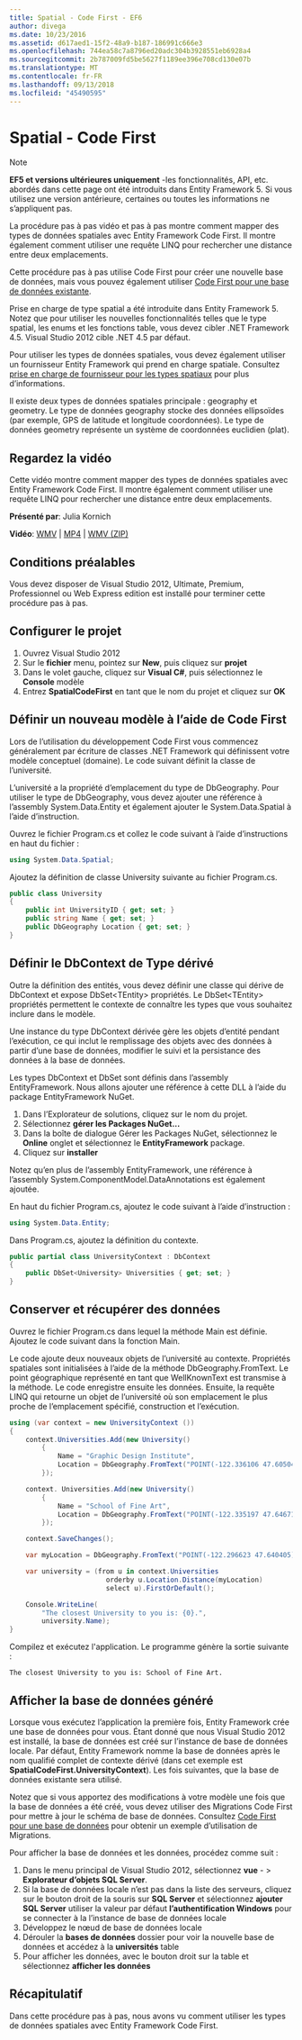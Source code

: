 ```yaml
---
title: Spatial - Code First - EF6
author: divega
ms.date: 10/23/2016
ms.assetid: d617aed1-15f2-48a9-b187-186991c666e3
ms.openlocfilehash: 744ea58c7a8796ed20adc304b3928551eb6928a4
ms.sourcegitcommit: 2b787009fd5be5627f1189ee396e708cd130e07b
ms.translationtype: MT
ms.contentlocale: fr-FR
ms.lasthandoff: 09/13/2018
ms.locfileid: "45490595"
---
```

# <a name="spatial---code-first"></a>Spatial - Code First
> [!NOTE]
> **EF5 et versions ultérieures uniquement** -les fonctionnalités, API, etc. abordés dans cette page ont été introduits dans Entity Framework 5. Si vous utilisez une version antérieure, certaines ou toutes les informations ne s’appliquent pas.

La procédure pas à pas vidéo et pas à pas montre comment mapper des types de données spatiales avec Entity Framework Code First. Il montre également comment utiliser une requête LINQ pour rechercher une distance entre deux emplacements.

Cette procédure pas à pas utilise Code First pour créer une nouvelle base de données, mais vous pouvez également utiliser [Code First pour une base de données existante](~/ef6/modeling/code-first/workflows/existing-database.md).

Prise en charge de type spatial a été introduite dans Entity Framework 5. Notez que pour utiliser les nouvelles fonctionnalités telles que le type spatial, les enums et les fonctions table, vous devez cibler .NET Framework 4.5. Visual Studio 2012 cible .NET 4.5 par défaut.

Pour utiliser les types de données spatiales, vous devez également utiliser un fournisseur Entity Framework qui prend en charge spatiale. Consultez [prise en charge de fournisseur pour les types spatiaux](~/ef6/fundamentals/providers/spatial-support.md) pour plus d’informations.

Il existe deux types de données spatiales principale : geography et geometry. Le type de données geography stocke des données ellipsoïdes (par exemple, GPS de latitude et longitude coordonnées). Le type de données geometry représente un système de coordonnées euclidien (plat).

## <a name="watch-the-video"></a>Regardez la vidéo
Cette vidéo montre comment mapper des types de données spatiales avec Entity Framework Code First. Il montre également comment utiliser une requête LINQ pour rechercher une distance entre deux emplacements.

**Présenté par**: Julia Kornich

**Vidéo**: [WMV](http://download.microsoft.com/download/9/1/3/913EA17E-6F97-41D8-A4FE-805A0D83D26A/HDI-ITPro-MSDN-winvideo-spatialwithcodefirst.wmv) | [MP4](http://download.microsoft.com/download/9/1/3/913EA17E-6F97-41D8-A4FE-805A0D83D26A/HDI-ITPro-MSDN-mp4video-spatialwithcodefirst.m4v) | [WMV (ZIP)](http://download.microsoft.com/download/9/1/3/913EA17E-6F97-41D8-A4FE-805A0D83D26A/HDI-ITPro-MSDN-winvideo-spatialwithcodefirst.zip)

## <a name="pre-requisites"></a>Conditions préalables

Vous devez disposer de Visual Studio 2012, Ultimate, Premium, Professionnel ou Web Express edition est installé pour terminer cette procédure pas à pas.

## <a name="set-up-the-project"></a>Configurer le projet

1.  Ouvrez Visual Studio 2012
2.  Sur le **fichier** menu, pointez sur **New**, puis cliquez sur **projet**
3.  Dans le volet gauche, cliquez sur **Visual C\#**, puis sélectionnez le **Console** modèle
4.  Entrez **SpatialCodeFirst** en tant que le nom du projet et cliquez sur **OK**

## <a name="define-a-new-model-using-code-first"></a>Définir un nouveau modèle à l’aide de Code First

Lors de l’utilisation du développement Code First vous commencez généralement par écriture de classes .NET Framework qui définissent votre modèle conceptuel (domaine). Le code suivant définit la classe de l’université.

L’université a la propriété d’emplacement du type de DbGeography. Pour utiliser le type de DbGeography, vous devez ajouter une référence à l’assembly System.Data.Entity et également ajouter le System.Data.Spatial à l’aide d’instruction.

Ouvrez le fichier Program.cs et collez le code suivant à l’aide d’instructions en haut du fichier :

``` csharp
using System.Data.Spatial;
```

Ajoutez la définition de classe University suivante au fichier Program.cs.

``` csharp
public class University  
{
    public int UniversityID { get; set; }
    public string Name { get; set; }
    public DbGeography Location { get; set; }
}
```

## <a name="define-the-dbcontext-derived-type"></a>Définir le DbContext de Type dérivé

Outre la définition des entités, vous devez définir une classe qui dérive de DbContext et expose DbSet&lt;TEntity&gt; propriétés. Le DbSet&lt;TEntity&gt; propriétés permettent le contexte de connaître les types que vous souhaitez inclure dans le modèle.

Une instance du type DbContext dérivée gère les objets d’entité pendant l’exécution, ce qui inclut le remplissage des objets avec des données à partir d’une base de données, modifier le suivi et la persistance des données à la base de données.

Les types DbContext et DbSet sont définis dans l’assembly EntityFramework. Nous allons ajouter une référence à cette DLL à l’aide du package EntityFramework NuGet.

1.  Dans l’Explorateur de solutions, cliquez sur le nom du projet.
2.  Sélectionnez **gérer les Packages NuGet...**
3.  Dans la boîte de dialogue Gérer les Packages NuGet, sélectionnez le **Online** onglet et sélectionnez le **EntityFramework** package.
4.  Cliquez sur **installer**

Notez qu’en plus de l’assembly EntityFramework, une référence à l’assembly System.ComponentModel.DataAnnotations est également ajoutée.

En haut du fichier Program.cs, ajoutez le code suivant à l’aide d’instruction :

``` csharp
using System.Data.Entity;
```

Dans Program.cs, ajoutez la définition du contexte. 

``` csharp
public partial class UniversityContext : DbContext
{
    public DbSet<University> Universities { get; set; }
}
```

## <a name="persist-and-retrieve-data"></a>Conserver et récupérer des données

Ouvrez le fichier Program.cs dans lequel la méthode Main est définie. Ajoutez le code suivant dans la fonction Main.

Le code ajoute deux nouveaux objets de l’université au contexte. Propriétés spatiales sont initialisées à l’aide de la méthode DbGeography.FromText. Le point géographique représenté en tant que WellKnownText est transmise à la méthode. Le code enregistre ensuite les données. Ensuite, la requête LINQ qui retourne un objet de l’université où son emplacement le plus proche de l’emplacement spécifié, construction et l’exécution.

``` csharp
using (var context = new UniversityContext ())
{
    context.Universities.Add(new University()
        {
            Name = "Graphic Design Institute",
            Location = DbGeography.FromText("POINT(-122.336106 47.605049)"),
        });

    context. Universities.Add(new University()
        {
            Name = "School of Fine Art",
            Location = DbGeography.FromText("POINT(-122.335197 47.646711)"),
        });

    context.SaveChanges();

    var myLocation = DbGeography.FromText("POINT(-122.296623 47.640405)");

    var university = (from u in context.Universities
                        orderby u.Location.Distance(myLocation)
                        select u).FirstOrDefault();

    Console.WriteLine(
        "The closest University to you is: {0}.",
        university.Name);
}
```

Compilez et exécutez l'application. Le programme génère la sortie suivante :

```
The closest University to you is: School of Fine Art.
```

## <a name="view-the-generated-database"></a>Afficher la base de données généré

Lorsque vous exécutez l’application la première fois, Entity Framework crée une base de données pour vous. Étant donné que nous Visual Studio 2012 est installé, la base de données est créé sur l’instance de base de données locale. Par défaut, Entity Framework nomme la base de données après le nom qualifié complet de contexte dérivé (dans cet exemple est **SpatialCodeFirst.UniversityContext**). Les fois suivantes, que la base de données existante sera utilisé.  

Notez que si vous apportez des modifications à votre modèle une fois que la base de données a été créé, vous devez utiliser des Migrations Code First pour mettre à jour le schéma de base de données. Consultez [Code First pour une base de données](~/ef6/modeling/code-first/workflows/new-database.md) pour obtenir un exemple d’utilisation de Migrations.

Pour afficher la base de données et les données, procédez comme suit :

1.  Dans le menu principal de Visual Studio 2012, sélectionnez **vue**  - &gt; **Explorateur d’objets SQL Server**.
2.  Si la base de données locale n’est pas dans la liste des serveurs, cliquez sur le bouton droit de la souris sur **SQL Server** et sélectionnez **ajouter SQL Server** utiliser la valeur par défaut **l’authentification Windows** pour se connecter à la l’instance de base de données locale
3.  Développez le nœud de base de données locale
4.  Dérouler la **bases de données** dossier pour voir la nouvelle base de données et accédez à la **universités** table
5.  Pour afficher les données, avec le bouton droit sur la table et sélectionnez **afficher les données**

## <a name="summary"></a>Récapitulatif

Dans cette procédure pas à pas, nous avons vu comment utiliser les types de données spatiales avec Entity Framework Code First. 
